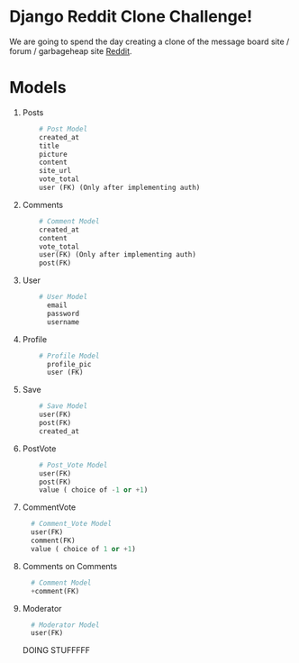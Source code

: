 # Django Reddit Clone Challenge!

We are going to spend the day creating a clone of the message board site /
forum / garbageheap site [Reddit](https://www.reddit.com).  

# Models

1. Posts

    ```python
        # Post Model
        created_at
        title
        picture
        content
        site_url
        vote_total
        user (FK) (Only after implementing auth)
    ```
1. Comments

    ```python
        # Comment Model
        created_at
        content
        vote_total
        user(FK) (Only after implementing auth)
        post(FK)
    ```
1. User

    ```python
        # User Model
          email
          password
          username
    ```
1. Profile

    ```python
        # Profile Model
          profile_pic
          user (FK)
    ```
1. Save

    ```python
        # Save Model
        user(FK)
        post(FK)
        created_at
    ```
1. PostVote

    ```python
        # Post_Vote Model
        user(FK)
        post(FK)
        value ( choice of -1 or +1)
    ```  
1. CommentVote

    ```python
      # Comment_Vote Model
      user(FK)
      comment(FK)
      value ( choice of 1 or +1)
    ```
1. Comments on Comments

    ```python
      # Comment Model
      +comment(FK)
    ```
1.  Moderator

    ```python
      # Moderator Model
      user(FK)
    ```



    DOING STUFFFFF